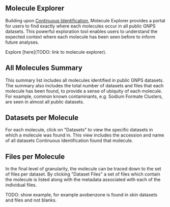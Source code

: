 ## Molecule Explorer

Building upon [Continuous Identification](continuousidentification.md), Molecule Explorer provides a portal for users to find exactly where each molecules occur in all public GNPS datasets. This powerful exploration tool enables users to understand the expected context where each molecule has been seen before to inform future analyses.

Explore [here](TODO: link to molecule explorer).

## All Molecules Summary

This summary list includes all molecules identified in public GNPS datasets. The summary also includes the total number of datasets and files that each molecule has been found, to provide a sense of ubiquity of each molecule. For example, common known contaminants, e.g. Sodium Formate Clusters, are seen in almost all public datasets.

## Datasets per Molecule

For each molecule, click on "Datasets" to view the specific datasets in which a molecule was found in. This view includes the accession and name of all datasets Continuous Identification found that molecule.

## Files per Molecule

In the final level of granularity, the molecule can be traced down to the set of files per dataset. By clicking "Dataset Files" a set of files which contain the molecule is listed along with the metadata associated with each of the individual files.

TODO: show example, for example avobenzone is found in skin datasets and files and not blanks. 
